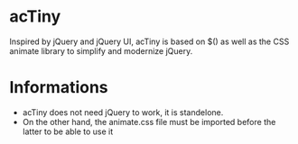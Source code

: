 # acTiny

Inspired by jQuery and jQuery UI, acTiny is based on $() as well as the CSS animate library to simplify and modernize jQuery.

# Informations
- acTiny does not need jQuery to work, it is standelone.
- On the other hand, the animate.css file must be imported before the latter to be able to use it
